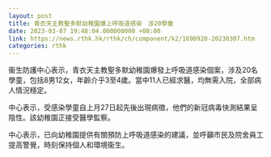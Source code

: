 ```yaml
---
layout: post
title: 青衣天主教聖多默幼稚園爆上呼吸道感染　涉20學童
date: 2023-03-07 19:48:04.000000000 +08:00
link: https://news.rthk.hk/rthk/ch/component/k2/1690920-20230307.htm
categories: rthk
---
```


衞生防護中心表示，青衣天主教聖多默幼稚園爆發上呼吸道感染個案，涉及20名學童，包括8男12女，年齡介乎3至4歲。當中11人已經求醫，均無需入院，全部病人情況穩定。

中心表示，受感染學童自上月27日起先後出現病徵，他們的新冠病毒快測結果呈陰性。該幼稚園正接受醫學監察。

中心表示，已向幼稚園提供有關預防上呼吸道感染的建議，並呼籲市民及院舍員工提高警覺，時刻保持個人和環境衞生。
